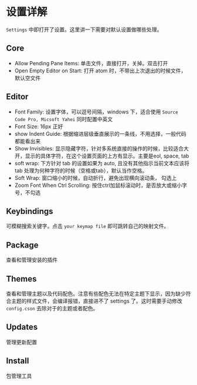 # 设置详解
`Settings` 中即打开了设置。这里讲一下需要对默认设置做哪些处理。

## Core
- Allow Pending Pane Items: 单击文件，直接打开，关掉。双击打开
- Open Empty Editor on Start: 打开 atom 时，不带出上次退出的时候文件，默认空文件

## Editor
- Font Family: 设置字体，可以逗号间隔，windows 下，适合使用 `Source Code Pro, Micsoft Yahei` 同时配置中英文
- Font Size: 16px 正好
- show Indent Guide: 根据缩进层级垂直展示的一条线，不用选择，一般代码都能看出来
- Show Invisibles: 显示隐藏字符，针对多系统直接的操作的时候，比较适合大开，显示的具体字符，在这个设置页面的上方有显示。主要是eol, space, tab
- soft wrap: 下方针对 tab 的设置如果为 auto, 且没有其他指示当前文本应该将 tab 处理为何种字符的时候（空格或tab），默认当作空格。
- Soft Wrap: 窗口缩小的时候，自动折行，避免出现横向滚动条， 勾选上
- Zoom Font When Ctrl Scrolling: 按住ctrl加鼠标滚动时，是否放大或缩小字号，不勾选


## Keybindings
可模糊搜索关键字。点击 `your keymap file` 即可跳转自己的映射文件。


## Package
查看和管理安装的插件

## Themes
查看和管理主题以及代码配色。注意有些配色无法在特定主题下显示，因为缺少符合主题的样式文件，会编译报错，直接进不了 settings 了。这时需要手动修改 `config.cson` 去除对于的主题或者配色。


## Updates
管理更新配置


## Install
包管理工具
